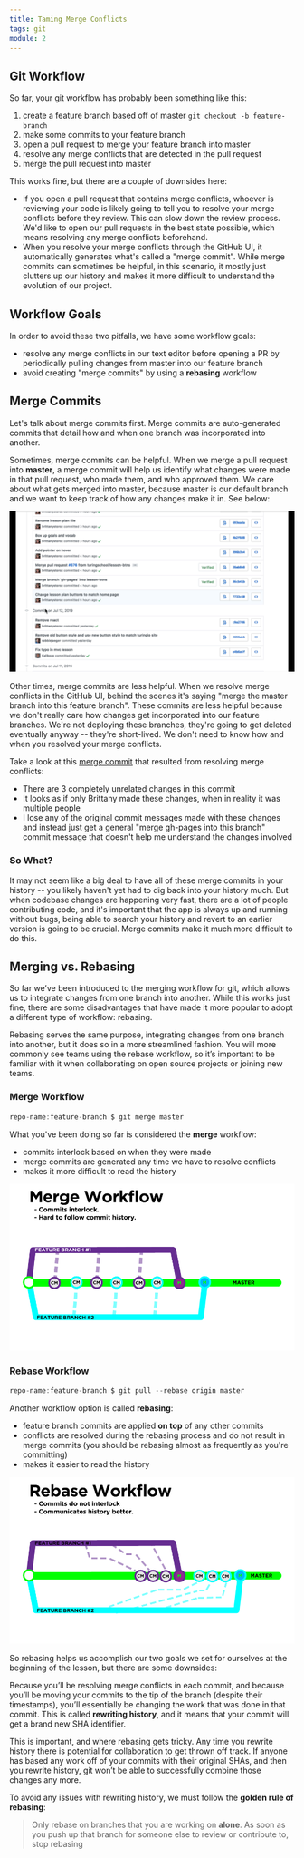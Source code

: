 ```yaml
---
title: Taming Merge Conflicts
tags: git
module: 2
---
```



## Git Workflow

So far, your git workflow has probably been something like this:

1. create a feature branch based off of master `git checkout -b feature-branch`
2. make some commits to your feature branch
3. open a pull request to merge your feature branch into master
4. resolve any merge conflicts that are detected in the pull request
5. merge the pull request into master

This works fine, but there are a couple of downsides here:

* If you open a pull request that contains merge conflicts, whoever is reviewing your code is likely going to tell you to resolve your merge conflicts before they review. This can slow down the review process. We'd like to open our pull requests in the best state possible, which means resolving any merge conflicts beforehand.
* When you resolve your merge conflicts through the GitHub UI, it automatically generates what's called a "merge commit". While merge commits can sometimes be helpful, in this scenario, it mostly just clutters up our history and makes it more difficult to understand the evolution of our project.

## Workflow Goals

In order to avoid these two pitfalls, we have some workflow goals:

* resolve any merge conflicts in our text editor before opening a PR by periodically pulling changes from master into our feature branch
* avoid creating "merge commits" by using a **rebasing** workflow


## Merge Commits

Let's talk about merge commits first. Merge commits are auto-generated commits that detail how and when one branch was incorporated into another.

Sometimes, merge commits can be helpful. When we merge a pull request into **master**, a merge commit will help us identify what changes were made in that pull request, who made them, and who approved them. We care about what gets merged into master, because master is our default branch and we want to keep track of how any changes make it in. See below:

![merge-commit][merge-commit]

[merge-commit]: /assets/images/lessons/merge-rebase/pr-merge-commit.gif


Other times, merge commits are less helpful. When we resolve merge conflicts in the GitHub UI, behind the scenes it's saying "merge the master branch into this feature branch".  These commits are less helpful because we don't really care how changes get incorporated into our feature branches. We're not deploying these branches, they're going to get deleted eventually anyway -- they're short-lived. We don't need to know how and when you resolved your merge conflicts.

Take a look at this [merge commit](https://github.com/turingschool/front-end-curriculum/commit/36cb41bb827c729de6b0ac0a14073e5af111c2cc) that resulted from resolving merge conflicts:
* There are 3 completely unrelated changes in this commit
* It looks as if only Brittany made these changes, when in reality it was multiple people
* I lose any of the original commit messages made with these changes and instead just get a general "merge gh-pages into this branch" commit message that doesn't help me understand the changes involved

### So What?

It may not seem like a big deal to have all of these merge commits in your history -- you likely haven't yet had to dig back into your history much. But when codebase changes are happening very fast, there are a lot of people contributing code, and it's important that the app is always up and running without bugs, being able to search your history and revert to an earlier version is going to be crucial. Merge commits make it much more difficult to do this.


## Merging vs. Rebasing

So far we’ve been introduced to the merging workflow for git, which allows us to integrate changes from one branch into another. While this works just fine, there are some disadvantages that have made it more popular to adopt a different type of workflow: rebasing.

Rebasing serves the same purpose, integrating changes from one branch into another, but it does so in a more streamlined fashion. You will more commonly see teams using the rebase workflow, so it’s important to be familiar with it when collaborating on open source projects or joining new teams.

### Merge Workflow

```js
repo-name:feature-branch $ git merge master
```

What you've been doing so far is considered the **merge** workflow:

* commits interlock based on when they were made
* merge commits are generated any time we have to resolve conflicts
* makes it more difficult to read the history

![merge-workflow][merge-workflow]

[merge-workflow]: /assets/images/lessons/merge-rebase/merge-workflow.png


### Rebase Workflow

```js
repo-name:feature-branch $ git pull --rebase origin master
```

Another workflow option is called **rebasing**:

* feature branch commits are applied **on top** of any other commits
* conflicts are resolved during the rebasing process and do not result in merge commits (you should be rebasing almost as frequently as you're committing)
* makes it easier to read the history

![rebase-workflow][rebase-workflow]

[rebase-workflow]: /assets/images/lessons/merge-rebase/rebase-workflow.png


So rebasing helps us accomplish our two goals we set for ourselves at the beginning of the lesson, but there are some downsides:

Because you’ll be resolving merge conflicts in each commit, and because you’ll be moving your commits to the tip of the branch (despite their timestamps), you’ll essentially be changing the work that was done in that commit. This is called **rewriting history**, and it means that your commit will get a brand new SHA identifier.

This is important, and where rebasing gets tricky. Any time you rewrite history there is potential for collaboration to get thrown off track. If anyone has based any work off of your commits with their original SHAs, and then you rewrite history, git won’t be able to successfully combine those changes any more.

To avoid any issues with rewriting history, we must follow the **golden rule of rebasing**:

> Only rebase on branches that you are working on **alone**. As soon as you push up that branch for someone else to review or contribute to, stop rebasing